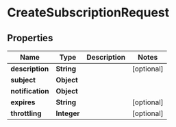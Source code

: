 
# CreateSubscriptionRequest

## Properties
Name | Type | Description | Notes
------------ | ------------- | ------------- | -------------
**description** | **String** |  |  [optional]
**subject** | **Object** |  | 
**notification** | **Object** |  | 
**expires** | **String** |  |  [optional]
**throttling** | **Integer** |  |  [optional]



